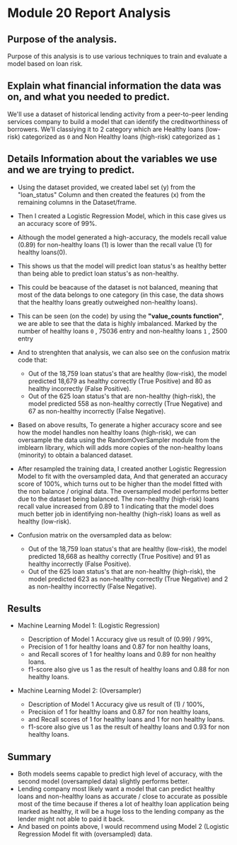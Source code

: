 # Module 20 Report Analysis

## Purpose of the analysis.
Purpose of this analysis is to use various techniques to train and evaluate a model based on loan risk. 
## Explain what financial information the data was on, and what you needed to predict.
We'll use a dataset of historical lending activity from a peer-to-peer lending services company to build a model that can identify the creditworthiness of borrowers.
We'll classiying it to 2 category which are Healthy loans (low-risk) categorized as `0` and Non Healthy loans (high-risk) categorized as `1`
## Details Information about the variables we use and we are trying to predict.
* Using the dataset provided, we created label set (y) from the "loan_status" Column and then created the features (x) from the remaining columns in the Dataset/frame.

* Then I created a Logistic Regression Model, which in this case gives us an accuracy score of 99%. 
* Although the model generated a high-accuracy, the models recall value (0.89) for non-healthy loans (1) is lower than the recall value (1) for healthy loans(0). 
* This shows us that the model will predict loan status's as healthy better than being able to predict loan status's as non-healthy. 
* This could be beacause of the dataset is not balanced, meaning that most of the data belongs to one category (in this case, the data shows that the healthy loans greatly outweighed non-healthy loans). 

* This can be seen (on the code) by using the <b>"value_counts function"</b>, we are able to see that the data is highly imbalanced. Marked by the number of healthy loans `0` , 75036 entry and non-healthy loans `1` , 2500 entry

* And to strenghten that analysis, we can also see on the confusion matrix code that:
   * Out of the 18,759 loan status's that are healthy (low-risk), the model predicted 18,679 as healthy correctly (True Positive) and 80 as healthy incorrectly (False Positive).
   * Out of the 625 loan status's that are non-healthy (high-risk), the model predicted 558 as non-healthy correctly (True Negative) and 67 as non-healthy incorrectly (False Negative).

* Based on above results, To generate a higher accuracy score and see how the model handles non healthy loans (high-risk), we can oversample the data using the RandomOverSampler module from the imblearn library, which will adds more copies of the non-healthy loans (minority) to obtain a balanced dataset.

* After resampled the training data, I created another Logistic Regression Model to fit with the oversampled data, And that generated an accuracy score of 100%, which turns out to be higher than the model fitted with the non balance / original data. The oversampled model performs better due to the dataset being balanced. The non-healthy (high-risk) loans recall value increased from 0.89 to 1 indicating that the model does much better job in identifying non-healthy (high-risk) loans as well as healthy (low-risk). 

* Confusion matrix on the oversampled data as below:
   * Out of the 18,759 loan status's that are healthy (low-risk), the model predicted 18,668 as healthy correctly (True Positive) and 91 as healthy incorrectly (False Positive).
   * Out of the 625 loan status's that are non-healthy (high-risk), the model predicted 623 as non-healthy correctly (True Negative) and 2 as non-healthy incorrectly (False Negative).

## Results
* Machine Learning Model 1: (Logistic Regression)
  * Description of Model 1 Accuracy give us result of (0.99) / 99%,
  * Precision of 1 for healthy loans and 0.87 for non healthy loans,
  * and Recall scores of 1 for healthy loans and 0.89 for non healthy loans.
  * f1-score also give us 1 as the result of healthy loans and 0.88 for non healthy loans.


* Machine Learning Model 2: (Oversampler)
  * Description of Model 1 Accuracy give us result of (1) / 100%,
  * Precision of 1 for healthy loans and 0.87 for non healthy loans,
  * and Recall scores of 1 for healthy loans and 1 for non healthy loans.
  * f1-score also give us 1 as the result of healthy loans and 0.93 for non healthy loans.

## Summary
* Both models seems capable to predict high level of accuracy, with the second model (oversampled data) slightly performs better.
* Lending company most likely want a model that can predict healthy loans and non-healthy loans as accurate / close to accurate as possible most of the time because if theres a lot of healthy loan application being marked as healthy, it will be a huge loss to the lending company as the lender might not able to paid it back.
* And based on points above, I would recommend using Model 2 (Logistic Regression Model fit with (oversampled) data.
